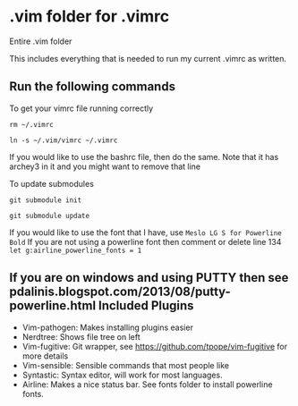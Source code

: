 .vim folder for .vimrc
====

Entire .vim folder

This includes everything that is needed to run my current .vimrc as written.

Run the following commands
----------------------------
To get your vimrc file running correctly

```
rm ~/.vimrc

ln -s ~/.vim/vimrc ~/.vimrc
```
If you would like to use the bashrc file, then do the same. Note that it has archey3 in it and you might want to remove that line

To update submodules
```
git submodule init

git submodule update
```
If you would like to use the font that I have, use `Meslo LG S for Powerline Bold`
If you are not using a powerline font then comment or delete line 134 `let g:airline_powerline_fonts = 1`

If you are on windows and using PUTTY then see pdalinis.blogspot.com/2013/08/putty-powerline.html
Included Plugins
--------------------------------------
- Vim-pathogen: Makes installing plugins easier
- Nerdtree: Shows file tree on left
- Vim-fugitive: Git wrapper, see https://github.com/tpope/vim-fugitive for more details
- Vim-sensible: Sensible commands that most people like
- Syntastic: Syntax editor, will work for most languages.
- Airline: Makes a nice status bar. See fonts folder to install powerline fonts.

